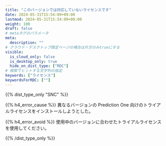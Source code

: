 ```yaml
---
title: "このバージョンでは対応していないライセンスです"
date: 2024-05-31T15:54:09+09:00
lastmod: 2024-05-31T15:54:09+09:00
weight: 100
draft: false
# metaタグのパラメータ
meta:
  description: ""
# クラウド・デスクトップ限定ページの場合は片方のみtrueにする
visible:
  is_cloud_only: false
  is_desktop_only: true
  hide_on_dist_type: ["RDC"]
# 検索でヒットする文字列の指定
keywords: ["ライセンス"]
keywordsForRDC: [""]
---
```


{{% dist_type_only "SNC" %}}

{{% h4_error_cause %}}
異なるバージョンの Prediction One 向けのトライアルライセンスをインストールしようとした。  

{{% h4_error_avoid %}}
使用中のバージョンに合わせたトライアルライセンスを使用してください。  

{{% /dist_type_only %}}
